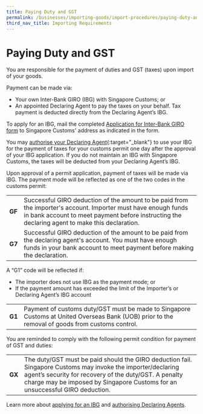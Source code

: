 ```yaml
---
title: Paying Duty and GST
permalink: /businesses/importing-goods/import-procedures/paying-duty-and-gst
third_nav_title: Importing Requirements
---
```


# Paying Duty and GST
You are responsible for the payment of duties and GST (taxes) upon import of your goods.

Payment can be made via:

-   Your own Inter-Bank GIRO (IBG) with Singapore Customs; or
-   An appointed Declaring Agent to pay the taxes on your behalf. Tax payment is deducted directly from the Declaring Agent’s IBG.

To apply for an IBG, mail the completed  [Application for Inter-Bank GIRO form](/eservices/customs-forms-and-service-links) to Singapore Customs' address as indicated in the form.

You may  [authorise your Declaring Agent](https://www.tradenet.gov.sg/TN41EFORM/tdsui/authdeclaringagent/addanddelete.do?doAction=INITIALIZE&APPLICATION_ID=TXWP){:target="_blank"}  to use your IBG for the payment of taxes for your customs permit one day after the approval of your IBG application. If you do not maintain an IBG with Singapore Customs, the taxes will be deducted from your Declaring Agent’s IBG.

Upon approval of a permit application, payment of taxes will be made via IBG. The payment mode will be reflected as one of the two codes in the customs permit:

|  |  |
|--|--|
| **GF** | Successful GIRO deduction of the amount to be paid from the importer's account. Importer must have enough funds in bank account to meet payment before instructing the declaring agent to make this declaration.|
| **G7** | Successful GIRO deduction of the amount to be paid from the declaring agent's account. You must have enough funds in your bank account to meet payment before making the declaration. |

A “G1” code will be reflected if:

-   The importer does not use IBG as the payment mode; or
-   If the payment amount has exceeded the limit of the Importer’s or Declaring Agent’s IBG account

|  |  |
|--|--|
| **G1** | Payment of customs duty/GST must be made to Singapore Customs at United Overseas Bank (UOB) prior to the removal of goods from customs control. |

You are reminded to comply with the following permit condition for payment of GST and duties:

|  |  |
|--|--|
| **GX** | The duty/GST must be paid should the GIRO deduction fail. Singapore Customs may invoke the importer/declaring agent’s security for recovery of the duty/GST. A penalty charge may be imposed by Singapore Customs for an unsuccessful GIRO deduction.|

Learn more about [applying for an IBG](/businesses/registration-matters/registration-procedures/apply-for-inter-bank-giro) and [authorising Declaring Agents](/businesses/registration-matters/registration-procedures/authorise-a-declaring-agent).
